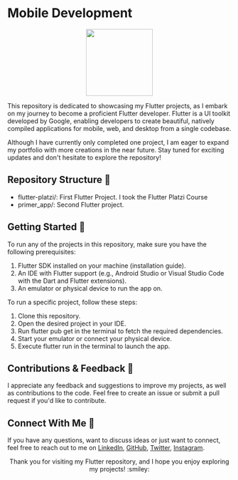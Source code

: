 # Mobile Development

<div align="center" height="200px">

<img src="https://user-images.githubusercontent.com/6312342/204096834-8899eef6-2fe3-47da-a8a3-951e4e37596f.png" height="150px">

</div>

This repository is dedicated to showcasing my Flutter projects, as I embark on my journey to become a proficient Flutter developer. Flutter is a UI toolkit developed by Google, enabling developers to create beautiful, natively compiled applications for mobile, web, and desktop from a single codebase.

Although I have currently only completed one project, I am eager to expand my portfolio with more creations in the near future. Stay tuned for exciting updates and don't hesitate to explore the repository!

## Repository Structure :file_folder:

* flutter-platzi/: First Flutter Project. I took the Flutter Platzi Course
* primer_app/: Second Flutter project.

## Getting Started :rocket:
To run any of the projects in this repository, make sure you have the following prerequisites:

1. Flutter SDK installed on your machine (installation guide).
2. An IDE with Flutter support (e.g., Android Studio or Visual Studio Code with the Dart and Flutter extensions).
3. An emulator or physical device to run the app on.

To run a specific project, follow these steps:

1. Clone this repository.
2. Open the desired project in your IDE.
3. Run flutter pub get in the terminal to fetch the required dependencies.
4. Start your emulator or connect your physical device.
5. Execute flutter run in the terminal to launch the app.

## Contributions & Feedback :speech_balloon:

I appreciate any feedback and suggestions to improve my projects, as well as contributions to the code. Feel free to create an issue or submit a pull request if you'd like to contribute.

## Connect With Me :handshake:
If you have any questions, want to discuss ideas or just want to connect, feel free to reach out to me on [LinkedIn](linkedin.com/in/edwin-san/), [GitHub](https://github.com/EdwinSanFI), [Twitter](https://twitter.com/home), [Instagram](instagram.com/edwinsanfi/).

<p align="center"> Thank you for visiting my Flutter repository, and I hope you enjoy exploring my projects! :smiley: </p>
